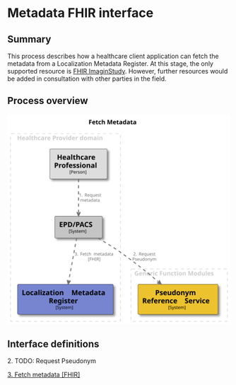 # Metadata FHIR interface

## Summary

This process describes how a healthcare client application can fetch the metadata from a Localization Metadata Register.
At this stage, the only supported resource is [FHIR ImaginStudy](https://hl7.org/fhir/R4/imagingstudy.html).
However, further resources would be added in consultation with other parties in the field.

## Process overview

![Fetch Metadata](../images/structurizr-FetchMetadata.svg "Fetch Metadata")

## Interface definitions

2\. TODO: Request Pseudonym

[3\. Fetch metadata [FHIR]](../interface-definitions/fetch-metadata.md)
